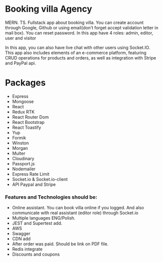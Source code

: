 # Booking villa Agency

MERN. TS. Fullstack app about booking villa. You can create account through Google, Github or using email(don't forget accept validation letter in mail box). You can reset password. In this app have 4 roles: admin, editor, user and visitor

In this app, you can also have live chat with other users using Socket.IO. 
This app also includes elements of an e-commerce platform, featuring CRUD operations for products and orders, as well as integration with Stripe and PayPal api.

# Packages 


- Express 
- Mongoose
- React
- Redux RTK
- React Router Dom
- React Bootstrap
- React Toastify
- Yup
- Formik
- Winston
- Morgan
- Multer
- Cloudinary 
- Passport.js
- Nodemailer
- Express Rate Limit
- Socket.io & Socket.io-client
- API Paypal and Stripe 


### Features and Technologies should be:
- Online assistant. You can book villa online if you logged. And also communicate with real assistant (editor role) through  Socket.io
- Multiple languages ENG/Polish.
- JEST and Supertest add.
- AWS
- Swagger
- CDN add
- After order was paid. Should be link on PDF file. 
- Redis integrate
- Discounts and coupons 
## 